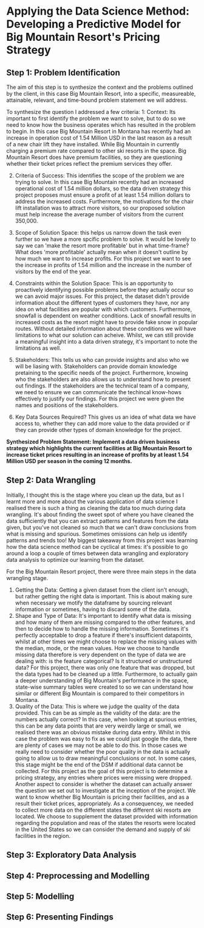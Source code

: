 # Applying the Data Science Method: Developing a Predictive Model for Big Mountain Resort's Pricing Strategy


## Step 1: Problem Identification 
The aim of this step is to synthesize the context and the problems outlined by the client, in this case Big Mountain Resort, into a specific, measureable, attainable, relevant, and time-bound problem statement we will address. 

To synthesize the question I addressed a few criteria: 
1: Context: Its important to first identify the problem we want to solve, but to do so we need to know how the business operates which has resulted in the problem to begin. In this case Big Mountain Resort in Montana has recently had an increase in operation cost of 1.54 Million USD in the last reason as a result of a new chair lift they have installed. While Big Mountain in currently charging a premium rate compared to other ski resorts in the space. Big Mountain Resort does have premium facilities, so they are questioning whether their ticket prices reflect the premium services they offer. 

2. Criteria of Success: This identifies the scope of the problem we are trying to solve. 
In this case Big Mountain recently had an increased operational cost of 1.54 million dollars, so the data driven strategy this project proposes must ensure a profit of at least 1.54 million dollars to address the increased costs. Furthermore, the motivations for the chair lift installation was to attract more visitors, so our proposed solution must help increase the average number of visitors from the current 350,000. 

3. Scope of Solution Space: this helps us narrow down the task even further so we have a more spcific problem to solve. It would be lovely to say we can 'make the resort more profitable' but in what time-frame? What does 'more profitable' actually mean when it doesn't outline by how much we want to increase profits. For this project we want to see the increase in profits of 1.54 million and the increase in the number of visitors by the end of the year. 

4. Constraints within the Solution Space: This is an opportunity to proactively identifying possible problems before they actually occur so we can avoid major issues. For this project, the dataset didn't provide information about the different types of customers they have, nor any idea on what facilities are popular with which customers. Furthermore, snowfall is dependent on weather conditions. Lack of snowfall results in increased costs as the resort might have to provide fake snow in popular routes. Without detailed information about these conditions we will have limitations to what our solution can acheive. Whilst, we can still provide a meaningful insight into a data driven strategy, it's important to note the limitations as well. 

5. Stakeholders: This tells us who can provide insights and also who we will be liasing with. Stakeholders can provide domain knowledge pretaining to the specific needs of the project. Furthermore, knowing who the stakeholders are also allows us to understand how to present out findings. If the stakeholders are the technical team of a company, we need to ensure we can communicate the techincal know-hows effectively to justify our findings. For this project we were given the names and positions of the stakeholders. 

6. Key Data Sources Required? This gives us an idea of what data we have access to, whether they can add more value to the data provided or if they can provide other types of domain knowledge for the project. 

**Synthesized Problem Statement: Implement a data driven business strategy which highlights the current facilities at Big Mountain Resort to increase ticket prices resulting in an increase of profits by at least 1.54 Million USD per season in the coming 12 months.**

## Step 2: Data Wrangling
Initially, I thought this is the stage where you clean up the data, but as I learnt more and more about the various application of data science I realised there is such a thing as cleaning the data too much during data wrangling. It's about finding the sweet spot of where you have cleaned the data sufficiently that you can extract patterns and features from the data given, but you've not cleaned so much that we can't draw conclusions from what is missing and spurious. Sometimes omissions can help us identify patterns and trends too! My biggest takeaway from this project was learning how the data science method can be cyclical at times: it's possible to go around a loop a couple of times between data wrangling and exploratory data analysis to optimize our learning from the dataset. 

For the Big Mountain Resort project, there were three main steps in the data wrangling stage. 

1. Getting the Data: Getting a given dataset from the client isn't enough, but rather getting the right data is important. This is about making sure when necessary we motify the dataframe by sourcing relevant information or sometimes, having to discard some of the data. 
2. Shape and Type of Data: It's important to identify what data is missing and how many of them are missing compared to the other features, and then to decide how to handle the missing information. Sometimes it's perfectly acceptable to drop a feature if there's insufficient datapoints, whilst at other times we might choose to replace the missing values with the median, mode, or the mean values. How we choose to handle missing data therefore is very dependent on the type of data we are dealing with: is the feature categorical? Is it structured or unstructured data? 
For this project, there was only one feature that was dropped, but the data types had to be cleaned up a little. Furthermore, to actually gain a deeper understanding of Big Mountain's performance in the space, state-wise summary tables were created to so we can understand how similar or different Big Mountain is compared to their competitors in Montana. 
3. Quality of the Data: This is where we judge the quality of the data provided. This can be as simple as the validity of the data: are the numbers actually correct? In this case, when looking at spurious entries, this can be any data points that are very weirdly large or small, we realised there was an obvious mistake during data entry. Whilst in this case the problem was easy to fix as we could just google the data, there are plenty of cases we may not be able to do this. In those cases we really need to consider whether the poor quality in the data is actually going to allow us to draw meaningful conclusions or not. In some cases, this stage might be the end of the DSM if additional data cannot be collected. For this project as the goal of this project is to determine a pricing strategy, any entries where prices were missing were dropped. Another aspect to consider is whether the dataset can actually answer the question we set out to investigate at the inception of the project. We want to know whether Big Mountain is pricing their facilities, and as a result their ticket prices, appropriately. As a consequencey, we needed to collect more data on the different states the different ski resorts are located. We choose to supplement the dataset provided with information regarding the population and reas of the states the resorts were located in the United States so we can consider the demand and supply of ski facilities in the region. 
## Step 3: Exploratory Data Analysis

## Step 4: Preprocessing and Modelling

## Step 5: Modelling

## Step 6: Presenting Findings 
